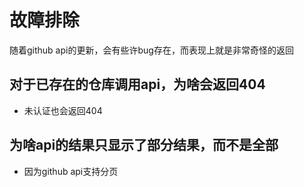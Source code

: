 # 故障排除

随着github api的更新，会有些许bug存在，而表现上就是非常奇怪的返回

## 对于已存在的仓库调用api，为啥会返回404

- 未认证也会返回404

## 为啥api的结果只显示了部分结果，而不是全部

- 因为github api支持分页
